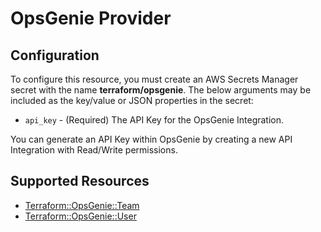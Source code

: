 # OpsGenie Provider

## Configuration

To configure this resource, you must create an AWS Secrets Manager secret with the name **terraform/opsgenie**. The below arguments may be included as the key/value or JSON properties in the secret:

* `api_key` - (Required) The API Key for the OpsGenie Integration.

You can generate an API Key within OpsGenie by creating a new API Integration with Read/Write permissions.


## Supported Resources

* [Terraform::OpsGenie::Team](docs/providers/opsgenie/Team.md)
* [Terraform::OpsGenie::User](docs/providers/opsgenie/User.md)